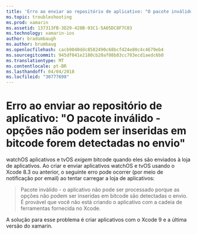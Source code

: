 ```yaml
---
title: 'Erro ao enviar ao repositório de aplicativo: "O pacote inválido - opções não podem ser inseridas em bitcode forem detectadas no envio"'
ms.topic: troubleshooting
ms.prod: xamarin
ms.assetid: 137313FB-3D29-428B-93C1-5A05DC8F7C03
ms.technology: xamarin-ios
author: bradumbaugh
ms.author: brumbaug
ms.openlocfilehash: cacb9040ddc8582490c68bcfd24e80c4c4679eb4
ms.sourcegitcommit: 945df041e2180cb20af08b83cc703ecd1aedc6b0
ms.translationtype: MT
ms.contentlocale: pt-BR
ms.lasthandoff: 04/04/2018
ms.locfileid: "30777698"
---
```

# <a name="error-when-submitting-to-app-store-invalid-bundle---options-not-allowed-to-be-embedded-in-bitcode-are-detected-in-the-submission"></a>Erro ao enviar ao repositório de aplicativo: "O pacote inválido - opções não podem ser inseridas em bitcode forem detectadas no envio"

watchOS aplicativos e tvOS _exigem_ bitcode quando eles são enviados à loja de aplicativos. Ao criar e enviar aplicativos watchOS e tvOS usando o Xcode 8.3 ou anterior, o seguinte erro pode ocorrer (por meio de notificação por email) ao tentar carregar a loja de aplicativos:

>Pacote inválido - o aplicativo não pode ser processado porque as opções não podem ser inseridas em bitcode são detectadas o envio. É provável que você não está criando o aplicativo com a cadeia de ferramentas fornecida no Xcode.

A solução para esse problema é criar aplicativos com o Xcode 9 e a última versão do xamarin.
